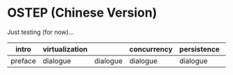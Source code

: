
# OSTEP (Chinese Version)

Just testing (for now)...

| intro   | virtualization |          | concurrency | persistence | appendices |
| ------- | -------------- | -------- | ----------- | ----------- | ---------- |
| preface | dialogue       | dialogue | dialogue    | dialogue    | dialogue   |

 

